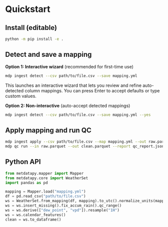 # Quickstart

## Install (editable)

```bash
python -m pip install -e .
```

## Detect and save a mapping

**Option 1: Interactive wizard** (recommended for first-time use)
```bash
mdp ingest detect --csv path/to/file.csv --save mapping.yml
```
This launches an interactive wizard that lets you review and refine auto-detected column mappings. You can press Enter to accept defaults or type custom values.

**Option 2: Non-interactive** (auto-accept detected mappings)
```bash
mdp ingest detect --csv path/to/file.csv --save mapping.yml --yes
```

## Apply mapping and run QC

```bash
mdp ingest apply --csv path/to/file.csv --map mapping.yml --out raw.parquet
mdp qc run --in raw.parquet --out clean.parquet --report qc_report.json
```

## Python API

```python
from metdatapy.mapper import Mapper
from metdatapy.core import WeatherSet
import pandas as pd

mapping = Mapper.load("mapping.yml")
df = pd.read_csv("path/to/file.csv")
ws = WeatherSet.from_mapping(df, mapping).to_utc().normalize_units(mapping)
ws = ws.insert_missing().fix_accum_rain().qc_range()
ws = ws.derive(["dew_point", "vpd"]).resample("1H")
ws = ws.calendar_features()
clean = ws.to_dataframe()
```
